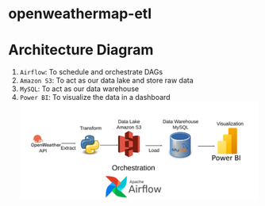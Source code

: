 # openweathermap-etl





# Architecture Diagram
1. `Airflow`: To schedule and orchestrate DAGs
2. `Amazon S3`: To act as our data lake and store raw data
3. `MySQL`: To act as our data warehouse
4. `Power BI`: To visualize the data in a dashboard
![Screenshot](diagram.png)
